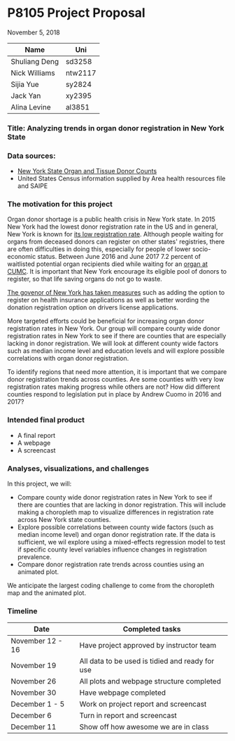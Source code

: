 P8105 Project Proposal
================
November 5, 2018

| Name          | Uni     |
|---------------|---------|
| Shuliang Deng | sd3258  |
| Nick Williams | ntw2117 |
| Sijia Yue     | sy2824  |
| Jack Yan      | xy2395  |
| Alina Levine  | al3851  |

### Title: Analyzing trends in organ donor registration in New York State

### Data sources:

-   [New York State Organ and Tissue Donor Counts](https://health.data.ny.gov/Health/Donate-Life-Organ-and-Tissue-Donor-Registry-Enroll/sqk8-8a2h/data?fbclid=IwAR0DjHPMd3up76Cq1bMH0z12f_vr4rLz5YwtMPcT2kc_a5nP-nVJlDEinNE)
-   United States Census information supplied by Area health resources file and SAIPE

### The motivation for this project

Organ donor shortage is a public health crisis in New York state. In 2015 New York had the lowest donor registration rate in the US and in general, New York is known for [its low registration rate](https://www.nytimes.com/2018/07/11/nyregion/organ-donation-is-desperate-in-new-york.html). Although people waiting for organs from deceased donors can register on other states' registries, there are often difficulties in doing this, especially for people of lower socio-economic status. Between June 2016 and June 2017 7.2 percent of waitlisted potential organ recipients died while waiting for an [organ at CUMC](https://www.srtr.org/transplant-centers/ny-presbyterian-hospitalcolumbia-univ-medical-center-nycp/?organ=kidney&recipientType=adult&donorType=). It is important that New York encourage its eligible pool of donors to register, so that life saving organs do not go to waste.

[The govenor of New York has taken measures](https://www.governor.ny.gov/news/governor-cuomo-announces-over-5-million-new-yorkers-enrolled-states-donate-life-registry-organ) such as adding the option to register on health insurance applications as well as better wording the donation registration option on drivers license applications.

More targeted efforts could be beneficial for increasing organ donor registration rates in New York. Our group will compare county wide donor registration rates in New York to see if there are counties that are especially lacking in donor registration. We will look at different county wide factors such as median income level and education levels and will explore possible correlations with organ donor registration.

To identify regions that need more attention, it is important that we compare donor registration trends across counties. Are some counties with very low registration rates making progress while others are not? How did different counties respond to legislation put in place by Andrew Cuomo in 2016 and 2017?

### Intended final product

-   A final report
-   A webpage
-   A screencast

### Analyses, visualizations, and challenges

In this project, we will:

-   Compare county wide donor registration rates in New York to see if there are counties that are lacking in donor registration. This will include making a choropleth map to visualize differences in registration rate across New York state counties.
-   Explore possible correlations between county wide factors (such as median income level) and organ donor registration rate. If the data is sufficient, we wil explore using a mixed-effects regression model to test if specific county level variables influence changes in registration prevalence.
-   Compare donor registration rate trends across counties using an animated plot.

We anticipate the largest coding challenge to come from the choropleth map and the animated plot.

### Timeline

| Date             | Completed tasks                                 |
|------------------|-------------------------------------------------|
| November 12 - 16 | Have project approved by instructor team        |
| November 19      | All data to be used is tidied and ready for use |
| November 26      | All plots and webpage structure completed       |
| November 30      | Have webpage completed                          |
| December 1 - 5   | Work on project report and screencast           |
| December 6       | Turn in report and screencast                   |
| December 11      | Show off how awesome we are in class            |
